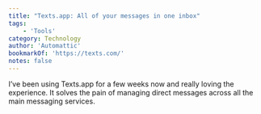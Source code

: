 ```yaml
---
title: "Texts.app: All of your messages in one inbox"
tags:
    - 'Tools'
category: Technology
author: 'Automattic'
bookmarkOf: 'https://texts.com/'
notes: false
---
```


I’ve been using Texts.app for a few weeks now and really loving the experience. It solves the pain of managing direct messages across all the main messaging services.